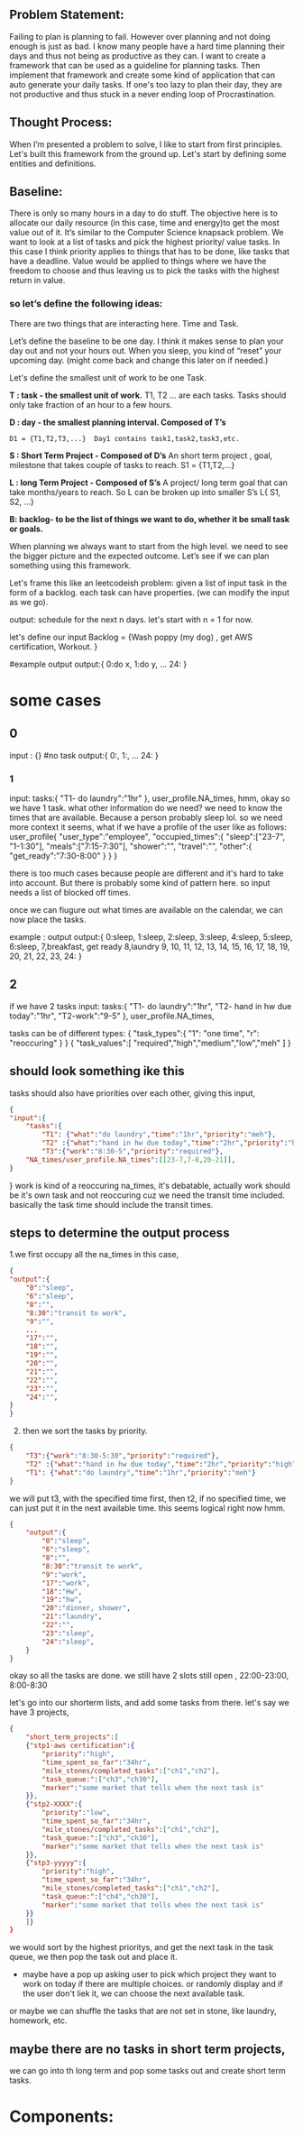 ## Problem Statement:
Failing to plan is planning to fail. However over planning and not doing enough is just as bad.
I know many people have a hard time planning their days and thus not being as productive as they can.
I want to create a framework that can be used as a guideline for planning tasks.
Then implement that framework and create some kind of application that can auto generate your daily tasks.
If one's too lazy to plan their day, they are not productive and thus stuck in a never ending loop of Procrastination.

## Thought Process:
When I’m presented a problem to solve, I like to start from first principles. Let's built this framework from the ground up. Let's start by defining some entities and definitions. 

## Baseline:
There is only so many hours in a day to do stuff. The objective here is to allocate our daily resource (in this case, time and energy)to get the most value out of it. It’s similar to the Computer Science knapsack problem. We want to look at a list of tasks and pick the highest priority/ value tasks. In this case I think priority applies to things that has to be done, like tasks that have a deadline. Value would be applied to things where we have the freedom to choose and thus leaving us to pick the tasks with the highest return in value. 

### so let’s define the following ideas:

There are two things that are interacting here. Time and Task.

Let’s define the baseline to be one day. I think it makes sense to plan your day out and not your hours out. When you sleep, you kind of “reset” your upcoming day. (might come back and change this later on if needed.)

Let's define the smallest unit of work to be one Task. 

**T : task - the smallest unit of work.** 
T1, T2 … are each tasks. Tasks should only take fraction of an hour to a few hours.

**D : day - the smallest planning interval. Composed of T’s**
```
D1 = {T1,T2,T3,...}  Day1 contains task1,task2,task3,etc.
```
**S : Short Term Project - Composed of D’s**
An short term project , goal, milestone that takes couple of tasks to reach.
S1 = {T1,T2,...}


**L : long Term Project - Composed of S’s**
A project/ long term goal that can take months/years to reach. So L can be broken up into smaller S’s
L{ S1, S2, ...}

**B: backlog-  to be the list of things we want to do, whether it be small task or goals.**


When planning we always want to start from the high level. we need to see the bigger picture and the expected outcome.
Let’s see if we can plan something using this framework.



Let's frame this like an leetcodeish problem:
given a list of input task in the form of a backlog. each task can have properties. 
(we can modify the input as we go).

output: schedule for the next n days. let's start with n = 1 for now.

let's define our input 
Backlog = {Wash poppy (my dog) , get AWS certification, Workout. }

#example output 
output:{
    0:do x,
    1:do y,
    ...
    24:
}

# some cases
## 0
input : {} #no task 
output:{
    0:,
    1:,
    ...
    24:
}

### 1
input: tasks:{ "T1- do laundry":"1hr" }, user_profile.NA_times,
hmm, okay so we have 1 task. what other information do we need?
we need to know the times that are available. Because a person probably sleep lol.
so we need more context it seems,
what if we have a profile of the user like as follows:
user_profile{
    "user_type":"employee", 
    "occupied_times":{
        "sleep":["23-7", "1-1:30"],
        "meals":["7:15-7:30"],
        "shower":"",
        "travel":"",
        "other":{
            "get_ready":"7:30-8:00"
        }
    }
}

there is too much cases because people are different and it's hard to take into account.
But there is probably some kind of pattern here.
so input needs a list of blocked off times.

once we can fiugure out what times are available on the calendar, we can now place the tasks.

example : output
output:{
    0:sleep,
    1:sleep,
    2:sleep,
    3:sleep,
    4:sleep,
    5:sleep,
    6:sleep,
    7,breakfast, get ready
    8,laundry
    9,
    10,
    11,
    12,
    13,
    14,
    15,
    16,
    17,
    18,
    19,
    20,
    21,
    22,
    23,
    24:
}

## 2

if we have 2 tasks
input: tasks:{ "T1- do laundry":"1hr", "T2- hand in hw due today":"1hr", "T2-work":"9-5" }, user_profile.NA_times,

tasks can be of different types: 
{
"task_types":{
    "1": "one time",
    "r": "reoccuring"
    }
}
{
"task_values":[
    "required","high","medium","low","meh"
]
}

## should look something ike this
tasks should also have priorities over each other, giving this input, 
```json
{
"input":{
    "tasks":{ 
        "T1": {"what":"do laundry","time":"1hr","priority":"meh"},
        "T2" :{"what":"hand in hw due today","time":"2hr","priority":"high"}, 
        "T3":{"work":"8:30-5","priority":"required"},
    "NA_times/user_profile.NA_times":[[23-7,7-8,20-21]],
}
```
}
work is kind of a reoccuring na_times, it's debatable,
actually work should be it's own task and not reoccuring cuz we need the transit time included.
basically the task time should include the transit times.

## steps to determine the output process 
1.we first occupy all the na_times in this case, 
```json
{
"output":{
    "0":"sleep",
    "6":"sleep",
    "8":"",
    "8:30":"transit to work",
    "9":"",
    ...
    "17":"",
    "18":"",
    "19":"",
    "20":"",
    "21":"",
    "22":"",
    "23":"",
    "24":"",
}
}
```
2. then we sort the tasks by priority.
```json
{
    "T3":{"work":"8:30-5:30","priority":"required"},
    "T2" :{"what":"hand in hw due today","time":"2hr","priority":"high"},
    "T1": {"what":"do laundry","time":"1hr","priority":"meh"}     
}
```
we will put t3, with the specified time first, 
then t2, if no specified time, we can just put it in the next available time.
this seems logical right now hmm.
```json
{
    "output":{
        "0":"sleep",
        "6":"sleep",
        "8":"",
        "8:30":"transit to work",
        "9":"work",
        "17":"work",
        "18":"Hw",
        "19":"hw",
        "20":"dinner, shower",
        "21":"laundry",
        "22":"",
        "23":"sleep",
        "24":"sleep",
    }
}
```
okay so all the tasks are done. we still have 
2 slots still open ,
22:00-23:00, 8:00-8:30

let's go into our shorterm lists,
and add some tasks from there.
let's say we have 3 projects,
```json
{
    "short_term_projects":[
    {"stp1-aws certification":{
        "priority":"high",
        "time_spent_so_far":"34hr",
        "mile_stones/completed_tasks":["ch1","ch2"],
        "task_queue:":["ch3","ch30"],
        "marker":"some market that tells when the next task is"
    }},
    {"stp2-XXXX":{
        "priority":"low",
        "time_spent_so_far":"34hr",
        "mile_stones/completed_tasks":["ch1","ch2"],
        "task_queue:":["ch3","ch30"],
        "marker":"some market that tells when the next task is"
    }},
    {"stp3-yyyyy":{
        "priority":"high",
        "time_spent_so_far":"34hr",
        "mile_stones/completed_tasks":["ch1","ch2"],
        "task_queue:":["ch4","ch30"],
        "marker":"some market that tells when the next task is"
    }}    
    ]} 
}
```
we would sort by the highest prioritys, and get the next task in the task queue,
we then pop the task out and place it.
* maybe have a pop up asking user to pick which project they want to work on today if there are multiple choices.
or randomly display and if the user don't liek it, we can choose the next available task.

or maybe we can shuffle the tasks that are not set in stone, like laundry, homework, etc.


## maybe there are no tasks in short term projects, 
we can go into th long term and pop some tasks out and create short term tasks.



# Components:



